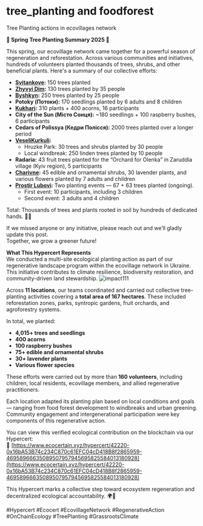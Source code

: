 # tree_planting and foodforest
Tree Planting actions in ecovillages network 

**🌱 Spring Tree Planting Summary 2025 🌱**

This spring, our ecovillage network came together for a powerful season of regeneration and reforestation. Across various communities and initiatives, hundreds of volunteers planted thousands of trees, shrubs, and other beneficial plants. Here's a summary of our collective efforts:

- **[Svitankove](https://github.com/maxzalevski/tree_planting/issues/12):** 150 trees planted  
- **[Zhyvyi Dim](https://github.com/maxzalevski/tree_planting/issues/5):** 130 trees planted by 35 people  
- **[Byshkyn](https://github.com/maxzalevski/tree_planting/issues/9):** 250 trees planted by 25 people  
- **Potoky (Потоки):** 170 seedlings planted by 6 adults and 8 children  
- **[Kukhari](https://github.com/maxzalevski/tree_planting/issues/7):** 310 plants + 400 acorns, 16 participants  
- **City of the Sun (Місто Сонця):** ~180 seedlings + 100 raspberry bushes, 6 participants  
- **Cedars of Polissya (Кедри Полісся):** 2000 trees planted over a longer period  
- **[VeseliKurkuli](https://github.com/maxzalevski/tree_planting/issues/8):**  
  - Hruzke Park: 30 trees and shrubs planted by 30 people  
  - Local windbreak: 250 linden trees planted by 10 people  
- **Radaria:** 43 fruit trees planted for the “Orchard for Olenka” in Zaruddia village (Kyiv region), 5 participants  
- **[Charivne](https://github.com/maxzalevski/tree_planting/issues/1):** 45 edible and ornamental shrubs, 30 lavender plants, and various flowers planted by 7 adults and children  
- **[Prostir Lubovi](https://github.com/maxzalevski/tree_planting/issues/4):** Two planting events — 67 + 63 trees planted (ongoing).  
  - First event: 10 participants, including 3 children  
  - Second event: 3 adults and 4 children  

Total: Thousands of trees and plants rooted in soil by hundreds of dedicated hands. 🌳💚

If we missed anyone or any initiative, please reach out and we’ll gladly update this post.  
Together, we grow a greener future!

**What This Hypercert Represents**  
We conducted a multi-site ecological planting action as part of our regenerative landscape program within the ecovillage network in Ukraine. This initiative contributes to climate resilience, biodiversity restoration, and community-driven land stewardship.
![impact111](https://github.com/user-attachments/assets/33fe5d1b-6ab6-465d-8f60-1fa9b43a993f)

Across **11 locations**, our teams coordinated and carried out collective tree-planting activities covering a **total area of 167 hectares**. These included reforestation zones, parks, syntropic gardens, fruit orchards, and agroforestry systems.

In total, we planted:
- **4,015+ trees and seedlings**
- **400 acorns**
- **100 raspberry bushes**
- **75+ edible and ornamental shrubs**
- **30+ lavender plants**
- **Various flower species**

These efforts were carried out by more than **160 volunteers**, including children, local residents, ecovillage members, and allied regenerative practitioners.

Each location adapted its planting plan based on local conditions and goals — ranging from food forest development to windbreaks and urban greening. Community engagement and intergenerational participation were key components of this regenerative action.

You can view this verified ecological contribution on the blockchain via our Hypercert:  
🔗 [https://www.ecocertain.xyz/hypercert/42220-0x16bA53B74c234C870c61EFC04cD418B8f2865959-46958966635089507957945695825584013180928](https://www.ecocertain.xyz/hypercert/42220-0x16bA53B74c234C870c61EFC04cD418B8f2865959-46958966635089507957945695825584013180928)

This Hypercert marks a collective step toward ecosystem regeneration and decentralized ecological accountability. 🌍🌱

#Hypercert #Ecocert #EcovillageNetwork #RegenerativeAction #OnChainEcology #TreePlanting #GrassrootsClimate

